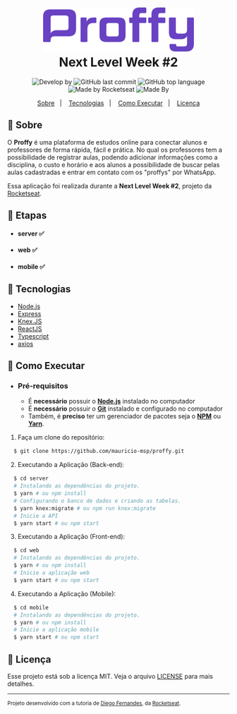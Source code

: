 <h1 align="center">
  <img alt="Proffy" src=".github/logo.svg" height="100px" />
  <br>Next Level Week #2<br/>
</h1>

<p align="center">
<img alt="Develop by" src="https://img.shields.io/badge/develop%20by-Mauricio%20Porfirio-blue?style=flat">
  <img alt="GitHub last commit" src="https://img.shields.io/github/last-commit/mauricio-msp/proffy?color=informational&style=flat">
  <img alt="GitHub top language" src="https://img.shields.io/github/languages/top/mauricio-msp/proffy?color=important&style=flat">
  <img alt="Made by Rocketseat" src="https://img.shields.io/badge/made%20by-Rocketseat-%237519C1?style=flat-square">
  <img alt="Made By" src="https://img.shields.io/github/license/mauricio-msp/proffy?&style=flat&logo=Google-Sheets">
</p>

<p align="center">
  <a href="#bookmark-sobre">Sobre</a>&nbsp;&nbsp;&nbsp;|&nbsp;&nbsp;&nbsp;
  <a href="#rocket-tecnologias">Tecnologias</a>&nbsp;&nbsp;&nbsp;|&nbsp;&nbsp;&nbsp;
  <a href="#boom-como-executar">Como Executar</a>&nbsp;&nbsp;&nbsp;|&nbsp;&nbsp;&nbsp;
  <a href="#memo-licença">Licença</a>
</p>

## :bookmark: Sobre

O **Proffy** é uma plataforma de estudos online para conectar alunos e professores de forma rápida, fácil e prática. No qual os professores tem a possibilidade de registrar aulas, podendo adicionar informações como a disciplina, o custo e horário e aos alunos a possibilidade de buscar pelas aulas cadastradas e entrar em contato com os "proffys" por WhatsApp.
  
Essa aplicação foi realizada durante a **Next Level Week #2**, projeto da [Rocketseat](https://rocketseat.com.br/).

## :pushpin: Etapas

- #### server :white_check_mark:
- #### web :white_check_mark:
- #### mobile :white_check_mark:

## :rocket: Tecnologias

-  [Node.js](https://nodejs.org/en/)
-  [Express](https://expressjs.com/)
-  [Knex.JS](http://knexjs.org/)
-  [ReactJS](https://reactjs.org/)
-  [Typescript](https://www.typescriptlang.org/)
-  [axios](https://github.com/axios/axios)

## :star2: Como Executar

- ### **Pré-requisitos**

  - É **necessário** possuir o **[Node.js](https://nodejs.org/en/)** instalado no computador
  - É **necessário** possuir o **[Git](https://git-scm.com/)** instalado e configurado no computador
  - Também, é **preciso** ter um gerenciador de pacotes seja o **[NPM](https://www.npmjs.com/)** ou **[Yarn](https://yarnpkg.com/)**.

1. Faça um clone do repositório:

```sh
  $ git clone https://github.com/mauricio-msp/proffy.git
```

2. Executando a Aplicação (Back-end):

```sh
  $ cd server
  # Instalando as dependências do projeto.
  $ yarn # ou npm install
  # Configurando o banco de dados e criando as tabelas.
  $ yarn knex:migrate # ou npm run knex:migrate
  # Inicie a API
  $ yarn start # ou npm start
```

3. Executando a Aplicação (Front-end):

```sh
  $ cd web
  # Instalando as dependências do projeto.
  $ yarn # ou npm install
  # Inicie a aplicação web
  $ yarn start # ou npm start
```

4. Executando a Aplicação (Mobile):

```sh
  $ cd mobile
  # Instalando as dependências do projeto.
  $ yarn # ou npm install
  # Inicie a aplicação mobile
  $ yarn start # ou npm start
```
## :memo: Licença

Esse projeto está sob a licença MIT. Veja o arquivo [LICENSE](LICENSE.md) para mais detalhes.

---
<sup>Projeto desenvolvido com a tutoria de [Diego Fernandes](https://github.com/diego3g), da [Rocketseat](rocketseat.com.br).</sup>
